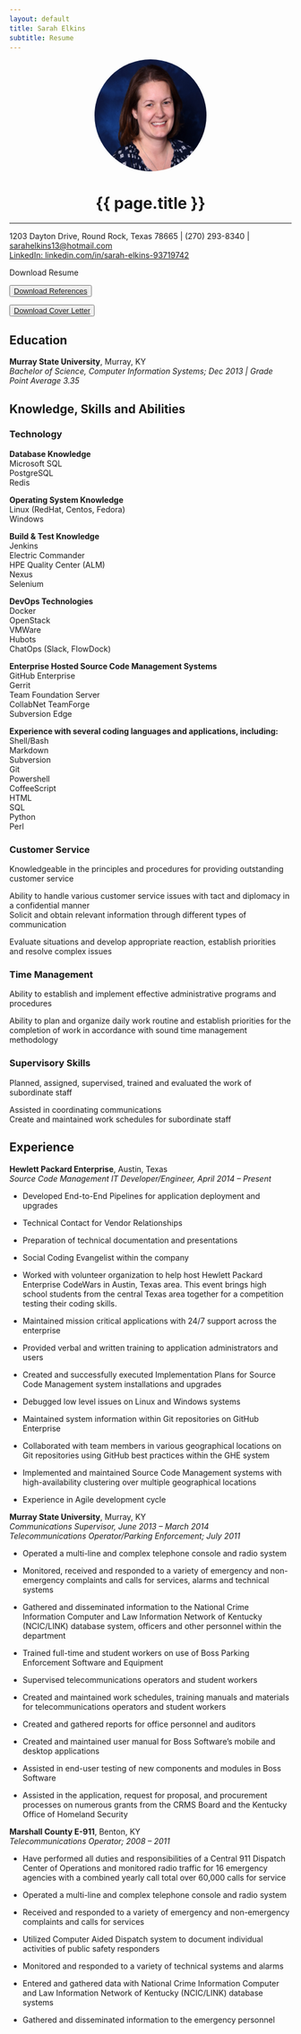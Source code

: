```yaml
---
layout: default
title: Sarah Elkins
subtitle: Resume
---
```


<img align="middle" src="./assets/images/HeadShot.jpg" alt="Sarah Elkins" style="border-radius:50%; display:block; margin:auto;" width="200" height="200">  

<h1 align="center">{{ page.title }}</h1>  

***  
1203 Dayton Drive, Round Rock, Texas 78665 | (270) 293-8340 | sarahelkins13@hotmail.com   
[LinkedIn: linkedin.com/in/sarah-elkins-93719742](linkedin.com/in/sarah-elkins-93719742)  

<p align="center> 

<button><a href="https://github.com/selkins13/selkins13.github.io/raw/master/documents/SarahElkinsReferences.docx">Download Resume</a></button>

<button><a href="https://github.com/selkins13/selkins13.github.io/raw/master/documents/SarahElkinsReferences.docx">Download References</a></button> 

<button><a href="https://github.com/selkins13/selkins13.github.io/raw/master/documents/SarahElkinsCoverLetter.docx">Download Cover Letter</a></button>

</p>

## Education
__Murray State University__, Murray, KY  
_Bachelor of Science, Computer Information Systems; Dec 2013 | Grade Point Average 3.35_  

## Knowledge, Skills and Abilities
### Technology  
__Database Knowledge__  
    Microsoft SQL  
    PostgreSQL  
    Redis  

__Operating System Knowledge__   
    Linux (RedHat, Centos, Fedora)  
    Windows    

__Build & Test Knowledge__  
    Jenkins  
    Electric Commander  
    HPE Quality Center (ALM)  
    Nexus  
    Selenium  

__DevOps Technologies__  
    Docker  
    OpenStack  
    VMWare  
    Hubots  
    ChatOps (Slack, FlowDock)  

__Enterprise Hosted Source Code Management Systems__   
    GitHub Enterprise  
    Gerrit  
    Team Foundation Server  
    CollabNet TeamForge  
    Subversion Edge  

__Experience with several coding languages and applications, including:__  
    Shell/Bash  
    Markdown  
    Subversion  
    Git  
    Powershell  
    CoffeeScript  
    HTML  
    SQL  
    Python  
    Perl  

### Customer Service
  Knowledgeable in the principles and procedures for providing outstanding customer service  

  Ability to handle various customer service issues with tact and diplomacy in a confidential manner  
  Solicit and obtain relevant information through different types of communication  

  Evaluate situations and develop appropriate reaction, establish priorities and resolve complex issues  

### Time Management
  Ability to establish and implement effective administrative programs and procedures  

  Ability to plan and organize daily work routine and establish priorities for the completion of work in accordance with sound time management methodology  

### Supervisory Skills
  Planned, assigned, supervised, trained and evaluated the work of subordinate staff  

  Assisted in coordinating communications  
  Create and maintained work schedules for subordinate staff  

## Experience  
__Hewlett Packard Enterprise__, Austin, Texas  
_Source Code Management IT Developer/Engineer, April 2014 – Present_  
  * Developed End-to-End Pipelines for application deployment and upgrades  

  *	Technical Contact for Vendor Relationships  

  *	Preparation of technical documentation and presentations  

  *	Social Coding Evangelist within the company  

  *	Worked with volunteer organization to help host Hewlett Packard Enterprise CodeWars in Austin, Texas area.  This event brings high school students from the central Texas area together for a competition testing their coding skills.  

  *	Maintained mission critical applications with 24/7 support across the enterprise  

  *	Provided verbal and written training to application administrators and users  

  *	Created and successfully executed Implementation Plans for Source Code Management system installations and upgrades  

  *	Debugged low level issues on Linux and Windows systems   

  *	Maintained system information within Git repositories on GitHub Enterprise  

  *	Collaborated with team members in various geographical locations on Git repositories using GitHub best practices within the GHE system  

  *	Implemented and maintained Source Code Management systems with high-availability clustering over multiple geographical locations  

  *	Experience in Agile development cycle   

__Murray State University__, Murray, KY  
_Communications Supervisor, June 2013 – March 2014_  
_Telecommunications Operator/Parking Enforcement; July 2011_  
  * Operated a multi-line and complex telephone console and radio system

  * Monitored, received and responded to a variety of emergency and non-emergency complaints and calls for services, alarms and technical systems   

  *	Gathered and disseminated information to the National Crime Information Computer and Law Information Network of Kentucky (NCIC/LINK) database system, officers and other personnel within the department

  *	Trained full-time and student workers on use of Boss Parking Enforcement Software and Equipment

  *	Supervised telecommunications operators and student workers

  *	Created and maintained work schedules, training manuals and materials for telecommunications operators and student workers

  *	Created and gathered reports for office personnel and auditors

  *	Created and maintained user manual for Boss Software’s mobile and desktop applications

  *	Assisted in end-user testing of new components and modules in Boss Software

  *	Assisted in the application, request for proposal, and procurement processes on numerous grants from the CRMS Board and the Kentucky Office of Homeland Security

__Marshall County E-911__, Benton, KY  
_Telecommunications Operator; 2008 – 2011_  
  *	Have performed all duties and responsibilities of a Central 911 Dispatch Center of Operations and monitored radio traffic for 16 emergency agencies with a combined yearly call total over 60,000 calls for service

  *	Operated a multi-line and complex telephone console and radio system

  *	Received and responded to a variety of emergency and non-emergency complaints and calls for services

  *	Utilized Computer Aided Dispatch system to document individual activities of public safety responders

  *	Monitored and responded to a variety of technical systems and alarms

  *	Entered and gathered data with National Crime Information Computer and Law Information Network of Kentucky (NCIC/LINK) database systems

  *	Gathered and disseminated information to the emergency personnel
